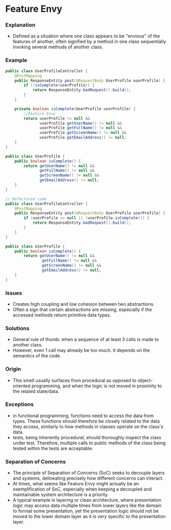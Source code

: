 # Feature Envy 
### Explanation
- Defined as a situation where one class appears to be "envious" of the features of another, often signified by a method in one class sequentially invoking several methods of another class.

### Example
```java
public class UserProfileController { 
    @PostMapping
    public ResponseEntity post(@RequestBody UserProfile userProfile) { 
        if (!isComplete(userProfile)) {
            return ResponseEntity.badRequest().build(); 
        }
    }

    private boolean isComplete(UserProfile userProfile) { 
        //Feature Envy
        return userProfile != null &&
               userProfile.getUserName() != null &&
               userProfile.getFullName() != null &&
               userProfile.getScreenName() != null &&
               userProfile.getEmailAddress() != null;
    } 
}

public class UserProfile {
    public boolean isComplete() {
        return getUserName() != null &&
               getFullName() != null &&
               getScreenName() != null &&
               getEmailAddress() != null;
    } 
}

// Refactored code
public class UserProfileController { 
    @PostMapping
    public ResponseEntity post(@RequestBody UserProfile userProfile) { 
        if (userProfile == null || !userProfile.isComplete()) {
            return ResponseEntity.badRequest().build(); 
        }
    }
}

public class UserProfile {
	public boolean isComplete() {
		return getUserName() != null && 
                getFullName() != null &&
                getScreenName() != null && 
                getEmailAddress() != null;
	}
}
```

### Issues
- Creates high coupling and low cohesion between two abstractions.
- Often a sign that certain abstractions are missing, especially if the accessed methods return primitive data types.

### Solutions
- General rule of thumb: when a sequence of at least 3 calls is made to another class.
- However, even 1 call may already be too much. It depends on the semantics of the code.

### Origin
- This smell usually surfaces from procedural as opposed to object-oriented programming, and when the logic is not moved in proximity to the related state/data.

### Exceptions
- in functional programming, functions need to access the data from types. These functions should therefore be closely related to the data they access, similarly to how methods in classes operate on the class's data.
- tests, being inherently procedural, should thoroughly inspect the class under test. Therefore, multiple calls to public methods of the class being tested within the tests are acceptable.

### Separation of Concerns
- The principle of Separation of Concerns (SoC) seeks to decouple layers and systems, delineating precisely how different concerns can interact.
- At times, what seems like Feature Envy might actually be an exemplification of SoC, especially when keeping a decoupled and maintainable system architecture is a priority.
- A typical example is layering or clean architecture, where presentation logic may access data multiple times from lower layers like the domain to format some presentation, yet the presentation logic should not be moved to the lower domain layer as it is very specific to the presentation layer.
